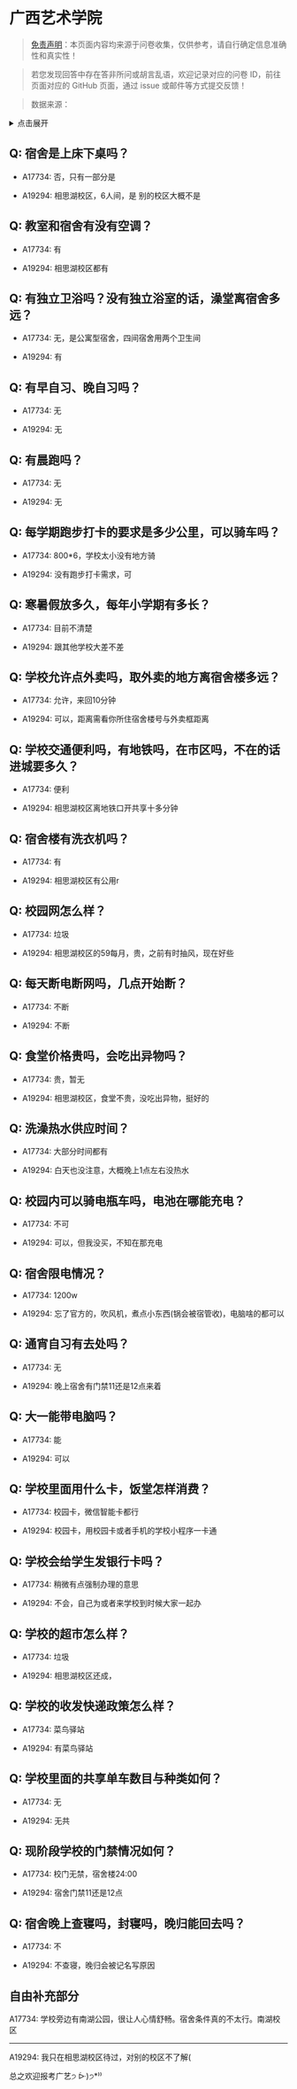 # 广西艺术学院

> [免责声明](https://colleges.chat/#_3)：本页面内容均来源于问卷收集，仅供参考，请自行确定信息准确性和真实性！

> 若您发现回答中存在答非所问或胡言乱语，欢迎记录对应的问卷 ID，前往页面对应的 GitHub 页面，通过 issue 或邮件等方式提交反馈！

> 数据来源：

<details><summary>点击展开</summary>
<ul>
<li>A17734: 匿名 (2023 年 06 月)</li>
<li>A19294: 匿名 (2023 年 06 月)</li>
</ul>
</details>

## Q: 宿舍是上床下桌吗？

- A17734: 否，只有一部分是

- A19294: 相思湖校区，6人间，是
别的校区大概不是

## Q: 教室和宿舍有没有空调？

- A17734: 有

- A19294: 相思湖校区都有

## Q: 有独立卫浴吗？没有独立浴室的话，澡堂离宿舍多远？

- A17734: 无，是公寓型宿舍，四间宿舍用两个卫生间

- A19294: 有

## Q: 有早自习、晚自习吗？

- A17734: 无

- A19294: 无

## Q: 有晨跑吗？

- A17734: 无

- A19294: 无

## Q: 每学期跑步打卡的要求是多少公里，可以骑车吗？

- A17734: 800\*6，学校太小没有地方骑

- A19294: 没有跑步打卡需求，可

## Q: 寒暑假放多久，每年小学期有多长？

- A17734: 目前不清楚

- A19294: 跟其他学校大差不差

## Q: 学校允许点外卖吗，取外卖的地方离宿舍楼多远？

- A17734: 允许，来回10分钟

- A19294: 可以，距离需看你所住宿舍楼号与外卖框距离

## Q: 学校交通便利吗，有地铁吗，在市区吗，不在的话进城要多久？

- A17734: 便利

- A19294: 相思湖校区离地铁口开共享十多分钟

## Q: 宿舍楼有洗衣机吗？

- A17734: 有

- A19294: 相思湖校区有公用r

## Q: 校园网怎么样？

- A17734: 垃圾

- A19294: 相思湖校区的59每月，贵，之前有时抽风，现在好些

## Q: 每天断电断网吗，几点开始断？

- A17734: 不断

- A19294: 不断

## Q: 食堂价格贵吗，会吃出异物吗？

- A17734: 贵，暂无

- A19294: 相思湖校区，食堂不贵，没吃出异物，挺好的

## Q: 洗澡热水供应时间？

- A17734: 大部分时间都有

- A19294: 白天也没注意，大概晚上1点左右没热水

## Q: 校园内可以骑电瓶车吗，电池在哪能充电？

- A17734: 不可

- A19294: 可以，但我没买，不知在那充电

## Q: 宿舍限电情况？

- A17734: 1200w

- A19294: 忘了官方的，吹风机，煮点小东西(锅会被宿管收)，电脑啥的都可以

## Q: 通宵自习有去处吗？

- A17734: 无

- A19294: 晚上宿舍有门禁11还是12点来着

## Q: 大一能带电脑吗？

- A17734: 能

- A19294: 可以

## Q: 学校里面用什么卡，饭堂怎样消费？

- A17734: 校园卡，微信智能卡都行

- A19294: 校园卡，用校园卡或者手机的学校小程序一卡通

## Q: 学校会给学生发银行卡吗？

- A17734: 稍微有点强制办理的意思

- A19294: 不会，自己为或者来学校到时候大家一起办

## Q: 学校的超市怎么样？

- A17734: 垃圾

- A19294: 相思湖校区还成，

## Q: 学校的收发快递政策怎么样？

- A17734: 菜鸟驿站

- A19294: 有菜鸟驿站

## Q: 学校里面的共享单车数目与种类如何？

- A17734: 无

- A19294: 无共

## Q: 现阶段学校的门禁情况如何？

- A17734: 校门无禁，宿舍楼24:00

- A19294: 宿舍门禁11还是12点

## Q: 宿舍晚上查寝吗，封寝吗，晚归能回去吗？

- A17734: 不

- A19294: 不查寝，晚归会被记名写原因

## 自由补充部分

A17734: 学校旁边有南湖公园，很让人心情舒畅。宿舍条件真的不太行。南湖校区

***

A19294: 我只在相思湖校区待过，对别的校区不了解(

总之欢迎报考广艺੭ ᐕ)੭\*⁾⁾